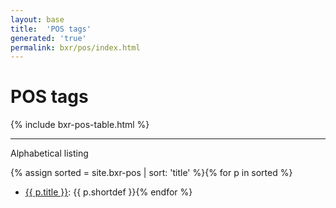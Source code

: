 ```yaml
---
layout: base
title:  'POS tags'
generated: 'true'
permalink: bxr/pos/index.html
---
```


# POS tags

{% include bxr-pos-table.html %}

----------

Alphabetical listing

{% assign sorted = site.bxr-pos | sort: 'title' %}{% for p in sorted %}
* [{{ p.title }}](): {{ p.shortdef }}{% endfor %}
